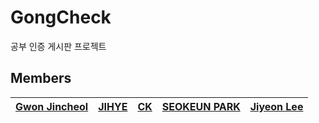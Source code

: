 # GongCheck
공부 인증 게시판 프로젝트

## Members
| [Gwon Jincheol](https://github.com/Jincheol-11)  | [JIHYE](https://github.com/jyeeeh)  | [CK](https://github.com/kidchang93)  | [SEOKEUN PARK](https://github.com/seokeunpark)  | [Jiyeon Lee](https://github.com/thegreatjy)  |
|:------------------:|:----------:|:-------:|:-----------------:|:---------------:|
